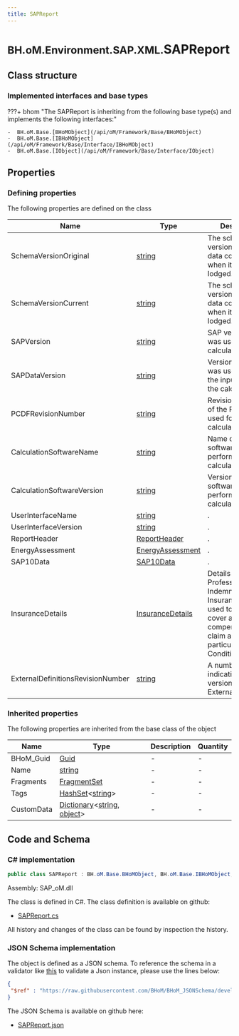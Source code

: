 ```yaml
---
title: SAPReport
---
```


# <small>BH.oM.Environment.SAP.XML.</small>**SAPReport**



## Class structure

### Implemented interfaces and base types

???+ bhom "The SAPReport is inheriting from the following base type(s) and implements the following interfaces:"

    -  BH.oM.Base.[BHoMObject](/api/oM/Framework/Base/BHoMObject)
    -  BH.oM.Base.[IBHoMObject](/api/oM/Framework/Base/Interface/IBHoMObject)
    -  BH.oM.Base.[IObject](/api/oM/Framework/Base/Interface/IObject)


## Properties



### Defining properties

The following properties are defined on the class

| Name             | Type             | Description      | Quantity         |
|------------------|------------------|------------------|------------------|
| SchemaVersionOriginal | [string](https://learn.microsoft.com/en-us/dotnet/api/System.String?view=netstandard-2.0) | The schema version that the data conformed to when it was lodged. | - |
| SchemaVersionCurrent | [string](https://learn.microsoft.com/en-us/dotnet/api/System.String?view=netstandard-2.0) | The schema version that the data conformed to when it was lodged. | - |
| SAPVersion | [string](https://learn.microsoft.com/en-us/dotnet/api/System.String?view=netstandard-2.0) | SAP version that was used for the calculation. | - |
| SAPDataVersion | [string](https://learn.microsoft.com/en-us/dotnet/api/System.String?view=netstandard-2.0) | Version of SAP that was used to define the input data for the calculation. | - |
| PCDFRevisionNumber | [string](https://learn.microsoft.com/en-us/dotnet/api/System.String?view=netstandard-2.0) | Revision Number of the PCDF file used for the calculations. | - |
| CalculationSoftwareName | [string](https://learn.microsoft.com/en-us/dotnet/api/System.String?view=netstandard-2.0) | Name of the software used to perform the SAP calculation. | - |
| CalculationSoftwareVersion | [string](https://learn.microsoft.com/en-us/dotnet/api/System.String?view=netstandard-2.0) | Version of the software used to perform the SAP calculation. | - |
| UserInterfaceName | [string](https://learn.microsoft.com/en-us/dotnet/api/System.String?view=netstandard-2.0) | . | - |
| UserInterfaceVersion | [string](https://learn.microsoft.com/en-us/dotnet/api/System.String?view=netstandard-2.0) | . | - |
| ReportHeader | [ReportHeader](/api/oM/Adapter/Environment/XML/ReportHeader) | . | - |
| EnergyAssessment | [EnergyAssessment](/api/oM/Adapter/Environment/XML/EnergyAssessment) | . | - |
| SAP10Data | [SAP10Data](/api/oM/Adapter/Environment/XML/SAP10Data) | . | - |
| InsuranceDetails | [InsuranceDetails](/api/oM/Adapter/Environment/XML/InsuranceDetails) | Details of the Professional Indemnity Insurance policy used to provide cover against a compensation claim against any particular Home Condition Report. | - |
| ExternalDefinitionsRevisionNumber | [string](https://learn.microsoft.com/en-us/dotnet/api/System.String?view=netstandard-2.0) | A number indicating the version of related ExternalDefinitions. | - |


### Inherited properties
The following properties are inherited from the base class of the object

| Name             | Type             | Description      | Quantity         |
|------------------|------------------|------------------|------------------|
| BHoM_Guid | [Guid](https://learn.microsoft.com/en-us/dotnet/api/System.Guid?view=netstandard-2.0) | - | - |
| Name | [string](https://learn.microsoft.com/en-us/dotnet/api/System.String?view=netstandard-2.0) | - | - |
| Fragments | [FragmentSet](/api/oM/Framework/Base/FragmentSet) | - | - |
| Tags | [HashSet](https://learn.microsoft.com/en-us/dotnet/api/System.Collections.Generic.HashSet-1?view=netstandard-2.0)&lt;[string](https://learn.microsoft.com/en-us/dotnet/api/System.String?view=netstandard-2.0)&gt; | - | - |
| CustomData | [Dictionary](https://learn.microsoft.com/en-us/dotnet/api/System.Collections.Generic.Dictionary-2?view=netstandard-2.0)&lt;[string](https://learn.microsoft.com/en-us/dotnet/api/System.String?view=netstandard-2.0), [object](https://learn.microsoft.com/en-us/dotnet/api/System.Object?view=netstandard-2.0)&gt; | - | - |


## Code and Schema

### C# implementation

``` C# title="C#"
public class SAPReport : BH.oM.Base.BHoMObject, BH.oM.Base.IBHoMObject, BH.oM.Base.IObject
```

Assembly: SAP_oM.dll

The class is defined in C#. The class definition is available on github:

- [SAPReport.cs](https://github.com/BHoM/SAP_Toolkit/blob/develop/SAP_oM/XML\SAPReport.cs)

All history and changes of the class can be found by inspection the history.
### JSON Schema implementation

The object is defined as a JSON schema. To reference the schema in a validator like [this](https://www.jsonschemavalidator.net/) to validate a Json instance, please use the lines below:

``` json title="JSON Schema"
{
 "$ref" : "https://raw.githubusercontent.com/BHoM/BHoM_JSONSchema/develop/SAP_oM/SAP/XML/SAPReport.json"
}
```

The JSON Schema is available on github here:

- [SAPReport.json](https://github.com/BHoM/BHoM_JSONSchema/blob/develop/SAP_oM/SAP/XML/SAPReport.json)
